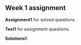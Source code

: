 ## Week 1 assignment

__Assignment1__ for solved questions.

__Text1__ for assignment questions.

__Solutions1__.
